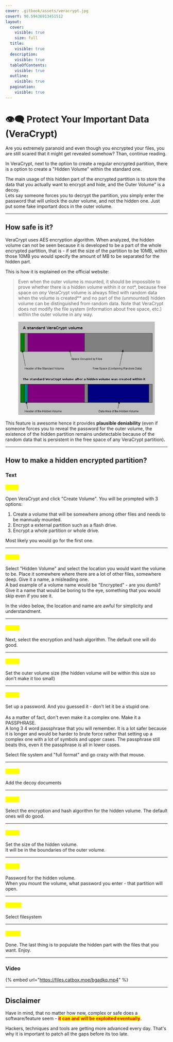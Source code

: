 ```yaml
---
cover: .gitbook/assets/veracrypt.jpg
coverY: 90.59436913451512
layout:
  cover:
    visible: true
    size: full
  title:
    visible: true
  description:
    visible: true
  tableOfContents:
    visible: true
  outline:
    visible: true
  pagination:
    visible: true
---
```


# 👁️‍🗨️ Protect Your Important Data (VeraCrypt)

Are you extremely paranoid and even though you encrypted your files, you are still scared that it might get revealed somehow? Than, continue reading.

In VeraCrypt, next to the option to create a regular encrypted partition, there is a option to create a "Hidden Volume" within the standard one.

The main usage of this hidden part of the encrypted partition is to store the data that you actually want to encrypt and hide, and the Outer Volume" is a decoy.\
Lets say someone forces you to decrypt the partition, you simply enter the password that will unlock the outer volume, and not the hidden one. Just put some fake important docs in the outer volume.

***

## How safe is it?

VeraCrypt uses AES encryption algorithm. When analyzed, the hidden volume can not be seen because it is developed to be a part of the whole encrypted partition, that is - if set the size of the partition to be 10MB, within those 10MB you would specify the amount of MB to be separated for the hidden part.



This is how it is explained on the official website:

> Even when the outer volume is mounted, it should be impossible to prove whether there is a hidden volume within it or not\*, because free space on _any_ VeraCrypt volume is always filled with random data when the volume is created\*\* and no part of the (unmounted) hidden volume can be distinguished from random data. Note that VeraCrypt does not modify the file system (information about free space, etc.) within the outer volume in any way.



<figure><img src=".gitbook/assets/image.png" alt=""><figcaption></figcaption></figure>

This feature is awesome hence it provides **plausible deniability** (even if someone forces you to reveal the password for the outer volume, the existence of the hidden partition remains undetectable because of the random data that is persistent in the free space of any VeraCrypt partition)**.**

***

## How to make a hidden encrypted partition?

### Text

#### <mark style="color:yellow;">Step 1</mark>

Open VeraCrypt and click "Create Volume". You will be prompted with 3 options:

1. Create a volume that will be somewhere among other files and needs to be mannualy mounted.
2. Encrypt a external partition such as a flash drive.
3. Encrypt a whole partition or whole drive.

Most likely you would go for the first one.

***

#### <mark style="color:yellow;">Step 2</mark>

Select "Hidden Volume" and select the location you would want the volume to be. Place it somewhere where there are a lot of other files, somewhere deep. Give it a name, a misleading one.\
A bad example of a volume name would be "Encrypted" - are you dumb? Give it a name that would be boring to the eye, something that you would skip even if you see it.

In the video below, the location and name are awful for simplicity and understandment.

***

#### <mark style="color:yellow;">Step 3</mark>

Next, select the encryption and hash algorithm. The default one will do good.

***

#### <mark style="color:yellow;">Step 4</mark>

Set the outer volume size (the hidden volume will be within this size so don't make it too small)

***

#### <mark style="color:yellow;">Step 5</mark>

Set up a password. And you guessed it - don't let it be a stupid one. \
\
As a matter of fact, don't even make it a complex one. Make it a PASSPHRASE.\
A long 3 4 word passphrase that you will remember. It is a lot safer because it is longer and would be harder to brute force rather that setting up a complex one with a lot of symbols and upper cases. The passphrase still beats this, even it the passphrase is all in lower cases.

Select file system and "full format" and  go crazy with that mouse.

***

#### <mark style="color:yellow;">Step 6</mark>

Add the decoy documents

***

#### <mark style="color:yellow;">Step 7</mark>

Select the encryption and hash algorithm for the hidden volume. The default ones will do good.

***

#### <mark style="color:yellow;">Step 8</mark>

Set the size of the hidden volume.\
It will be in the boundaries of the outer volume.

***

#### <mark style="color:yellow;">Step 9</mark>

Password for the hidden volume. \
When you mount the volume, what password you enter - that partition will open.

***

#### <mark style="color:yellow;">Step 10</mark>

Select filesystem

***

#### <mark style="color:yellow;">Step 11</mark>

Done. The last thing is to populate the hidden part with the files that you want. Enjoy.

***

### Video

{% embed url="https://files.catbox.moe/bgadkq.mp4" %}

***

## Disclaimer

Have in mind, that no matter how new, complex or safe does a software/feature seem - <mark style="color:red;">**it can and will be exploited eventually**</mark>.

Hackers, techniques and tools are getting more advanced every day. That's why it is important to patch all the gaps before its too late.
